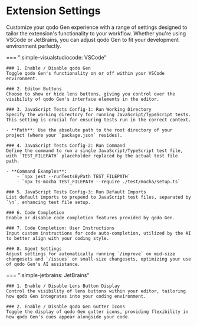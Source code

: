 # Extension Settings

Customize your qodo Gen experience with a range of settings designed to tailor the extension's functionality to your workflow. Whether you're using VSCode or JetBrains, you can adjust qodo Gen to fit your development environment perfectly.

=== ":simple-visualstudiocode: VSCode"

    ### 1. Enable / Disable qodo Gen
    Toggle qodo Gen's functionality on or off within your VSCode environment.

    ### 2. Editor Buttons
    Choose to show or hide lens buttons, giving you control over the visibility of qodo Gen's interface elements in the editor.

    ### 3. JavaScript Tests Config-1: Run Working Directory
    Specify the working directory for running JavaScript/TypeScript tests. This setting is crucial for ensuring tests run in the correct context.
    
    - **Path**: Use the absolute path to the root directory of your project (where your `package.json` resides).

    ### 4. JavaScript Tests Config-2: Run Command
    Define the command to run a single JavaScript/TypeScript test file, with `TEST_FILEPATH` placeholder replaced by the actual test file path.
    
    - **Command Examples**:
        - `npx jest --runTestsByPath TEST_FILEPATH`
        - `npx ts-mocha TEST_FILEPATH --require ./test/mocha/setup.ts`

    ### 5. JavaScript Tests Config-3: Run Default Imports
    List default imports to prepend to JavaScript test files, separated by `\n`, enhancing test file setup.

    ### 6. Code Completion
    Enable or disable code completion features provided by qodo Gen.

    ### 7. Code Completion: User Instructions
    Input custom instructions for code auto-completion, utilized by the AI to better align with your coding style.

    ### 8. Agent Settings
    Adjust settings for automatically running `/improve` on mid-size changesets and `/issues` on small-size changesets, optimizing your use of qodo Gen's AI assistance.


=== ":simple-jetbrains: JetBrains"

    ### 1. Enable / Disable Lens Button Display
    Control the visibility of lens buttons within your editor, tailoring how qodo Gen integrates into your coding environment.

    ### 2. Enable / Disable qodo Gen Gutter Icons
    Toggle the display of qodo Gen gutter icons, providing flexibility in how qodo Gen's cues appear alongside your code.
